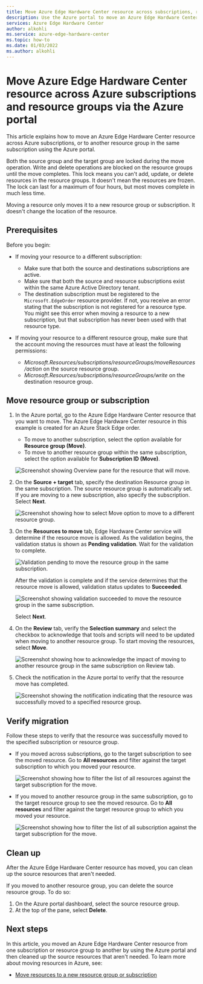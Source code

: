 ```yaml
---
title: Move Azure Edge Hardware Center resource across subscriptions, resource groups
description: Use the Azure portal to move an Azure Edge Hardware Center resource to another subscription or a resource group.
services: Azure Edge Hardware Center
author: alkohli
ms.service: azure-edge-hardware-center
ms.topic: how-to
ms.date: 01/03/2022
ms.author: alkohli
---
```


# Move Azure Edge Hardware Center resource across Azure subscriptions and resource groups via the Azure portal

This article explains how to move an Azure Edge Hardware Center resource across Azure subscriptions, or to another resource group in the same subscription using the Azure portal. 

Both the source group and the target group are locked during the move operation. Write and delete operations are blocked on the resource groups until the move completes. This lock means you can't add, update, or delete resources in the resource groups. It doesn't mean the resources are frozen. <!--For example, if you move a SQL Server and its database to a new resource group, an application that uses the database experiences no downtime. It can still read and write to the database.--> The lock can last for a maximum of four hours, but most moves complete in much less time.

Moving a resource only moves it to a new resource group or subscription. It doesn't change the location of the resource.

<!--## Supported regions

All the Azure public regions where you can create an Azure Edge Hardware Center order resource. For more information, see [Region availability for Edge Hardware Center](azure-edge-hardware-center-overview.md#region-availability). -->

## Prerequisites

Before you begin:

- If moving your resource to a different subscription:

    - Make sure that both the source and destinations subscriptions are active.
    - Make sure that both the source and resource subscriptions exist within the same Azure Active Directory tenant.
    - The destination subscription must be registered to the `Microsoft.EdgeOrder` resource provider. If not, you receive an error stating that the subscription is not registered for a resource type. You might see this error when moving a resource to a new subscription, but that subscription has never been used with that resource type.
- If moving your resource to a different resource group, make sure that the account moving the resources must have at least the following permissions:

    - *Microsoft.Resources/subscriptions/resourceGroups/moveResources/action* on the source resource group.
    - *Microsoft.Resources/subscriptions/resourceGroups/write* on the destination resource group.


## Move resource group or subscription

1. In the Azure portal, go to the Azure Edge Hardware Center resource that you want to move. The Azure Edge Hardware Center resource in this example is created for an Azure Stack Edge order. 

    - To move to another subscription, select the option available for **Resource group (Move)**.
    - To move to another resource group within the same subscription, select the option available for **Subscription ID (Move)**. <!--is activated against a device and storage accounts are created. It is however not required to activate the device and you can move an unregistered resource as well.-->

    ![Screenshot showing Overview pane for the resource that will move.](media/azure-edge-hardware-center-move-subscription-resource-group/move-resource-group-1.png) 

1. On the **Source + target** tab, specify the destination Resource group in the same subscription. The source resource group is automatically set. If you are moving to a new subscription, also specify the subscription. Select **Next**. 

    ![Screenshot showing how to select Move option to move to a different resource group.](media/azure-edge-hardware-center-move-subscription-resource-group/move-resource-group-2.png) 

1. On the **Resources to move** tab, Edge Hardware Center service will determine if the resource move is allowed. As the validation begins, the validation status is shown as **Pending validation**. Wait for the validation to complete. 

    ![Validation pending to move the resource group in the same subscription.](media/azure-edge-hardware-center-move-subscription-resource-group/move-resource-group-3.png) 

    After the validation is complete and if the service determines that the resource move is allowed, validation status updates to **Succeeded**.

    ![Screenshot showing validation succeeded to move the resource group in the same subscription.](media/azure-edge-hardware-center-move-subscription-resource-group/move-resource-group-4.png) 

    Select **Next**.

1. On the **Review** tab, verify the **Selection summary** and select the checkbox to acknowledge that tools and scripts will need to be updated when moving to another resource group. To start moving the resources, select **Move**.

    ![Screenshot showing how to acknowledge the impact of moving to another resource group in the same subscription on Review tab.](media/azure-edge-hardware-center-move-subscription-resource-group/move-resource-group-5.png) 


1. Check the notification in the Azure portal to verify that the resource move has completed. 

    ![Screenshot showing the notification indicating that the resource was successfully moved to a specified resource group. ](media/azure-edge-hardware-center-move-subscription-resource-group/move-resource-group-7.png) 


## Verify migration

Follow these steps to verify that the resource was successfully moved to the specified subscription or resource group.

- If you moved across subscriptions, go to the target subscription to see the moved resource. Go to **All resources** and filter against the target subscription to which you moved your resource. 

    ![Screenshot showing how to filter the list of all resources against the target subscription for the move. ](media/azure-edge-hardware-center-move-subscription-resource-group/move-resource-group-8.png) 

    <!--The shares, storage accounts associated with the resource should also be present with the moved resource.-->
    
- If you moved to another resource group in the same subscription, go to the target resource group to see the moved resource. Go to **All resources** and filter against the target resource group to which you moved your resource. 

    ![Screenshot showing how to filter the list of all subscription against the target subscription for the move. ](media/azure-edge-hardware-center-move-subscription-resource-group/move-resource-group-8.png) 

    <!--The shares, storage accounts associated with the resource should also be present with the moved resource.-->

## Clean up

After the Azure Edge Hardware Center resource has moved, you can clean up the source resources that aren't needed. 

If you moved to another resource group, you can delete the source resource group. To do so:
1. On the Azure portal dashboard, select the source resource group.
1. At the top of the pane, select **Delete**.

## Next steps

In this article, you moved an Azure Edge Hardware Center resource from one subscription or resource group to another by using the Azure portal and then cleaned up the source resources that aren't needed. To learn more about moving resources in Azure, see:

- [Move resources to a new resource group or subscription](../azure-resource-manager/management/move-resource-group-and-subscription.md)
